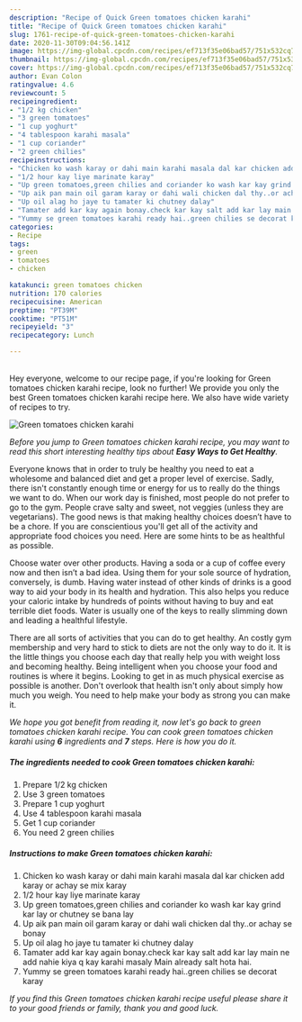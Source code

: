 ```yaml
---
description: "Recipe of Quick Green tomatoes chicken karahi"
title: "Recipe of Quick Green tomatoes chicken karahi"
slug: 1761-recipe-of-quick-green-tomatoes-chicken-karahi
date: 2020-11-30T09:04:56.141Z
image: https://img-global.cpcdn.com/recipes/ef713f35e06bad57/751x532cq70/green-tomatoes-chicken-karahi-recipe-main-photo.jpg
thumbnail: https://img-global.cpcdn.com/recipes/ef713f35e06bad57/751x532cq70/green-tomatoes-chicken-karahi-recipe-main-photo.jpg
cover: https://img-global.cpcdn.com/recipes/ef713f35e06bad57/751x532cq70/green-tomatoes-chicken-karahi-recipe-main-photo.jpg
author: Evan Colon
ratingvalue: 4.6
reviewcount: 5
recipeingredient:
- "1/2 kg chicken"
- "3 green tomatoes"
- "1 cup yoghurt"
- "4 tablespoon karahi masala"
- "1 cup coriander"
- "2 green chilies"
recipeinstructions:
- "Chicken ko wash karay or dahi main karahi masala dal kar chicken add karay or achay se mix karay"
- "1/2 hour kay liye marinate karay"
- "Up green tomatoes,green chilies and coriander ko wash kar kay grind kar lay or chutney se bana lay"
- "Up aik pan main oil garam karay or dahi wali chicken dal thy..or achay se bonay"
- "Up oil alag ho jaye tu tamater ki chutney dalay"
- "Tamater add kar kay again bonay.check kar kay salt add kar lay main ne add nahie kiya q kay karahi masaly Main already salt hota hai."
- "Yummy se green tomatoes karahi ready hai..green chilies se decorat karay"
categories:
- Recipe
tags:
- green
- tomatoes
- chicken

katakunci: green tomatoes chicken 
nutrition: 170 calories
recipecuisine: American
preptime: "PT39M"
cooktime: "PT51M"
recipeyield: "3"
recipecategory: Lunch

---
```

<br>
Hey everyone, welcome to our recipe page, if you're looking for Green tomatoes chicken karahi recipe, look no further! We provide you only the best Green tomatoes chicken karahi recipe here. We also have wide variety of recipes to try.
<br>


![Green tomatoes chicken karahi](https://img-global.cpcdn.com/recipes/ef713f35e06bad57/751x532cq70/green-tomatoes-chicken-karahi-recipe-main-photo.jpg)

<i>Before you jump to Green tomatoes chicken karahi recipe, you may want to read this short interesting healthy tips about <strong>Easy Ways to Get Healthy</strong>.</i>

Everyone knows that in order to truly be healthy you need to eat a wholesome and balanced diet and get a proper level of exercise. Sadly, there isn't constantly enough time or energy for us to really do the things we want to do. When our work day is finished, most people do not prefer to go to the gym. People crave salty and sweet, not veggies (unless they are vegetarians). The good news is that making healthy choices doesn’t have to be a chore. If you are conscientious you'll get all of the activity and appropriate food choices you need. Here are some hints to be as healthful as possible.

Choose water over other products. Having a soda or a cup of coffee every now and then isn’t a bad idea. Using them for your sole source of hydration, conversely, is dumb. Having water instead of other kinds of drinks is a good way to aid your body in its health and hydration. This also helps you reduce your caloric intake by hundreds of points without having to buy and eat terrible diet foods. Water is usually one of the keys to really slimming down and leading a healthful lifestyle.

There are all sorts of activities that you can do to get healthy. An costly gym membership and very hard to stick to diets are not the only way to do it. It is the little things you choose each day that really help you with weight loss and becoming healthy. Being intelligent when you choose your food and routines is where it begins. Looking to get in as much physical exercise as possible is another. Don't overlook that health isn't only about simply how much you weigh. You need to help make your body as strong you can make it. 


<i>We hope you got benefit from reading it, now let's go back to green tomatoes chicken karahi recipe. You can cook green tomatoes chicken karahi using <strong>6</strong> ingredients and <strong>7</strong> steps. Here is how you do it.
</i>

##### The ingredients needed to cook Green tomatoes chicken karahi:

1. Prepare 1/2 kg chicken
1. Use 3 green tomatoes
1. Prepare 1 cup yoghurt
1. Use 4 tablespoon karahi masala
1. Get 1 cup coriander
1. You need 2 green chilies


##### Instructions to make Green tomatoes chicken karahi:

1. Chicken ko wash karay or dahi main karahi masala dal kar chicken add karay or achay se mix karay
1. 1/2 hour kay liye marinate karay
1. Up green tomatoes,green chilies and coriander ko wash kar kay grind kar lay or chutney se bana lay
1. Up aik pan main oil garam karay or dahi wali chicken dal thy..or achay se bonay
1. Up oil alag ho jaye tu tamater ki chutney dalay
1. Tamater add kar kay again bonay.check kar kay salt add kar lay main ne add nahie kiya q kay karahi masaly Main already salt hota hai.
1. Yummy se green tomatoes karahi ready hai..green chilies se decorat karay


<i>If you find this Green tomatoes chicken karahi recipe useful please share it to your good friends or family, thank you and good luck.</i>
